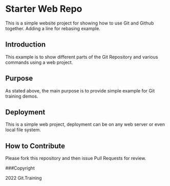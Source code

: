 # Starter Web Repo

This is a simple website project for 
showing how to use Git and Github together.
Adding a line for rebasing example.

## Introduction

This example is to show different parts of the 
Git Repository and various commands using a web project.

## Purpose

As stated above, the main purpose is to provide
simple example for Git training demos.

## Deployment

This is a simple web project, deployment can be on any
web server or even local file system.

## How to Contribute

Please fork this repository and then issue Pull Requests for review.

###Copyright

2022 Git.Training